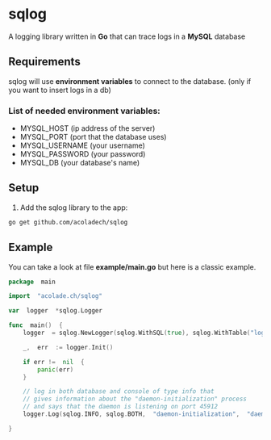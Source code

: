 # sqlog
A logging library written in **Go** that can trace logs in a **MySQL** database

## Requirements
sqlog will use **environment variables** to connect to the database. (only if you want to insert logs in a db)

### List of needed environment variables:

 - MYSQL_HOST (ip address of the server)
 - MYSQL_PORT (port that the database uses)
 - MYSQL_USERNAME (your username)
 - MYSQL_PASSWORD (your password)
 - MYSQL_DB (your database's name)

## Setup
1. Add the sqlog library to the app:
```bash
go get github.com/acoladech/sqlog
```
## Example
You can take a look at file **example/main.go** but here is a classic example.

```go
package  main 

import  "acolade.ch/sqlog" 

var  logger  *sqlog.Logger

func  main()  {
    logger  = sqlog.NewLogger(sqlog.WithSQL(true), sqlog.WithTable("logs"))

    _,  err  := logger.Init()

    if err !=  nil  {
	    panic(err)
    }

    // log in both database and console of type info that
    // gives information about the "daemon-initialization" process
    // and says that the daemon is listening on port 45912
    logger.Log(sqlog.INFO, sqlog.BOTH,  "daemon-initialization",  "daemon listening on :45912")

}
```
